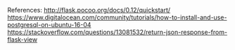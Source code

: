 References:
http://flask.pocoo.org/docs/0.12/quickstart/
https://www.digitalocean.com/community/tutorials/how-to-install-and-use-postgresql-on-ubuntu-16-04
https://stackoverflow.com/questions/13081532/return-json-response-from-flask-view
